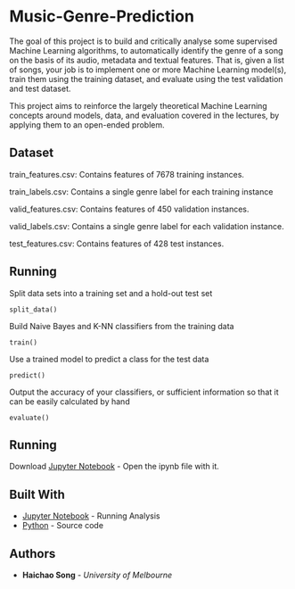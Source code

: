 # Music-Genre-Prediction

The goal of this project is to build and critically analyse some supervised Machine Learning algorithms, to automatically identify the genre of a song on the basis of its audio, metadata and textual features. That is, given a list of songs, your job is to implement one or more Machine Learning model(s), train them using the training dataset, and evaluate using the test validation and test dataset.

This project aims to reinforce the largely theoretical Machine Learning concepts around models, data, and evaluation covered in the lectures, by applying them to an open-ended problem.

## Dataset

train_features.csv: Contains features of 7678 training instances.

train_labels.csv: Contains a single genre label for each training instance

valid_features.csv: Contains features of 450 validation instances.

valid_labels.csv: Contains a single genre label for each validation instance.

test_features.csv: Contains features of 428 test instances.

## Running

Split data sets into a training set and a hold-out test set

```
split_data()
```

Build Naive Bayes and K-NN classifiers from the training data

```
train()
```

Use a trained model to predict a class for the test data

```
predict()
```

Output the accuracy of your classifiers, or sufficient information so that it can be easily calculated by hand

```
evaluate()
```

## Running
Download [Jupyter Notebook](https://jupyter.org/) - Open the ipynb file with it.

## Built With
* [Jupyter Notebook](https://jupyter.org/) - Running Analysis
* [Python](https://www.python.org/) - Source code

## Authors

* **Haichao Song** - *University of Melbourne*
